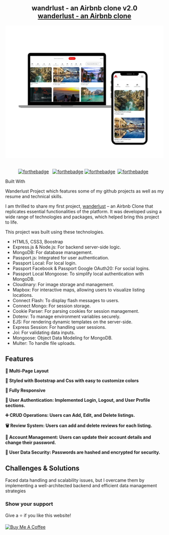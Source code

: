 <h2 align="center">
  wandrlust - an Airbnb clone v2.0<br/>
  <a href="https://wanderlust-project-dbgu.onrender.com/listings" target="_blank">wanderlust - an Airbnb clone</a>
</h2>
<div align="center">
  <img alt="Demo" src="./Images/wanderlust.png" />
</div>

<br/>

<center>

[![forthebadge](https://forthebadge.com/images/badges/built-with-love.svg)](https://forthebadge.com) &nbsp;
[![forthebadge](https://forthebadge.com/images/badges/made-with-css.svg)](https://forthebadge.com)
[![forthebadge](https://forthebadge.com/images/badges/made-with-html.svg)](https://forthebadge.com)&nbsp;
[![forthebadge](https://forthebadge.com/images/badges/made-with-javascript.svg)](https://forthebadge.com) &nbsp;

</center



## Built With

Wanderlust Project  which features some of my github projects as well as my resume and technical skills.<br/>

I am thrilled to share my first project, <a href="https://wanderlust-project-dbgu.onrender.com/listings" target="_blank">wanderlust</a> – an Airbnb Clone that replicates essential functionalities of the platform. It was developed using a wide range of technologies and packages, which helped bring this project to life.

This project was built using these technologies.

- HTML5, CSS3, Boostrap
- Express.js & Node.js: For backend server-side logic.
- MongoDB: For database management.
- Passport.js: Integrated for user authentication.
- Passport Local: For local login.
- Passport Facebook & Passport Google OAuth20: For social logins.
- Passport Local Mongoose: To simplify local authentication with MongoDB.
- Cloudinary: For image storage and management.
- Mapbox: For interactive maps, allowing users to visualize listing locations.
- Connect Flash: To display flash messages to users.
- Connect Mongo: For session storage.
- Cookie Parser: For parsing cookies for session management.
- Dotenv: To manage environment variables securely.
- EJS: For rendering dynamic templates on the server-side.
- Express Session: For handling user sessions.
- Joi: For validating data inputs.
- Mongoose: Object Data Modeling for MongoDB.
- Multer: To handle file uploads.

## Features

**📖 Multi-Page Layout**

**🎨 Styled with Bootstrap and Css with easy to customize colors**

**📱 Fully Responsive**

**🔑 User Authentication: Implemented Login, Logout, and User Profile sections.**

**➕ CRUD Operations: Users can Add, Edit, and Delete listings.**

**🗑️ Review System: Users can add and delete reviews for each listing.**

**👤 Account Management: Users can update their account details and change their password.**

**🔐 User Data Security: Passwords are hashed and encrypted for security.**

## Challenges & Solutions

Faced data handling and scalability issues, but I overcame them by implementing a well-architected backend and efficient data management strategies


### Show your support

Give a ⭐ if you like this website!

<a href="https://buymeacoffee.com/sunnysing12" target="_blank"><img src="https://cdn.buymeacoffee.com/buttons/v2/default-violet.png" alt="Buy Me A Coffee" height= "60px" width= "217px" ></a>
